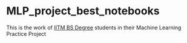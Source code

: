 # MLP_project_best_notebooks

This is the work of [IITM BS Degree](https://study.iitm.ac.in/ds/course_pages/BSCS2008P.html) students in their Machine Learning Practice Project
